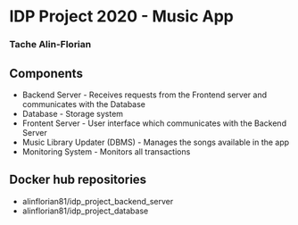 # IDP Project 2020 - Music App
### Tache Alin-Florian

## Components

* Backend Server - Receives requests from the Frontend server and communicates with the Database
* Database - Storage system
* Frontent Server - User interface which communicates with the Backend Server
* Music Library Updater (DBMS) - Manages the songs available in the app
* Monitoring System - Monitors all transactions

## Docker hub repositories

* alinflorian81/idp_project_backend_server
* alinflorian81/idp_project_database